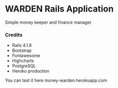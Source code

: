 <h1>WARDEN Rails Application</h1>
<p>Simple money keeper and finance manager</p>
<h3>Credits</h3>
<ul>
<li>Rails 4.1.8</li>
<li>Bootstrap</li>
<li>Fontawesome</li>
<li>Highcharts</li>
<li>PostgreSQL</li>
<li>Heroku production</li>
</ul>
<p>You can test it here money-warden.herokuapp.com</p>